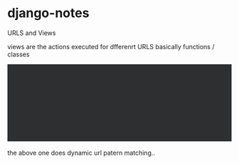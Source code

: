 # django-notes

URLS and Views

views are the actions executed for dfferenrt URLS basically functions / classes

![alt text](image.png)

the above one does dynamic url patern matching..
